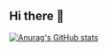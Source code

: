 ## Hi there 👋

[![Anurag's GitHub stats](https://github-readme-stats.vercel.app/api?username=Raouf-Boukhobza)](https://github.com/anuraghazra/github-readme-stats)

